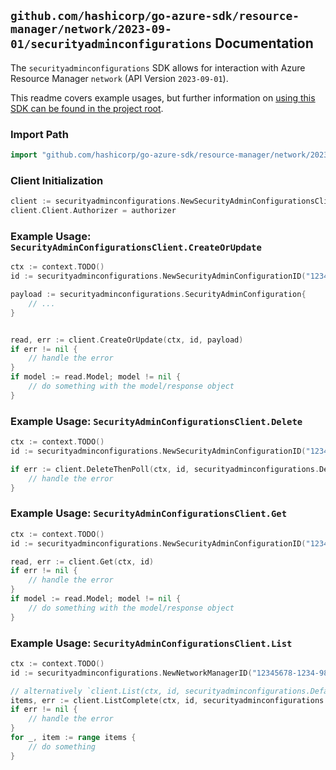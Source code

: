 
## `github.com/hashicorp/go-azure-sdk/resource-manager/network/2023-09-01/securityadminconfigurations` Documentation

The `securityadminconfigurations` SDK allows for interaction with Azure Resource Manager `network` (API Version `2023-09-01`).

This readme covers example usages, but further information on [using this SDK can be found in the project root](https://github.com/hashicorp/go-azure-sdk/tree/main/docs).

### Import Path

```go
import "github.com/hashicorp/go-azure-sdk/resource-manager/network/2023-09-01/securityadminconfigurations"
```


### Client Initialization

```go
client := securityadminconfigurations.NewSecurityAdminConfigurationsClientWithBaseURI("https://management.azure.com")
client.Client.Authorizer = authorizer
```


### Example Usage: `SecurityAdminConfigurationsClient.CreateOrUpdate`

```go
ctx := context.TODO()
id := securityadminconfigurations.NewSecurityAdminConfigurationID("12345678-1234-9876-4563-123456789012", "example-resource-group", "networkManagerName", "securityAdminConfigurationName")

payload := securityadminconfigurations.SecurityAdminConfiguration{
	// ...
}


read, err := client.CreateOrUpdate(ctx, id, payload)
if err != nil {
	// handle the error
}
if model := read.Model; model != nil {
	// do something with the model/response object
}
```


### Example Usage: `SecurityAdminConfigurationsClient.Delete`

```go
ctx := context.TODO()
id := securityadminconfigurations.NewSecurityAdminConfigurationID("12345678-1234-9876-4563-123456789012", "example-resource-group", "networkManagerName", "securityAdminConfigurationName")

if err := client.DeleteThenPoll(ctx, id, securityadminconfigurations.DefaultDeleteOperationOptions()); err != nil {
	// handle the error
}
```


### Example Usage: `SecurityAdminConfigurationsClient.Get`

```go
ctx := context.TODO()
id := securityadminconfigurations.NewSecurityAdminConfigurationID("12345678-1234-9876-4563-123456789012", "example-resource-group", "networkManagerName", "securityAdminConfigurationName")

read, err := client.Get(ctx, id)
if err != nil {
	// handle the error
}
if model := read.Model; model != nil {
	// do something with the model/response object
}
```


### Example Usage: `SecurityAdminConfigurationsClient.List`

```go
ctx := context.TODO()
id := securityadminconfigurations.NewNetworkManagerID("12345678-1234-9876-4563-123456789012", "example-resource-group", "networkManagerName")

// alternatively `client.List(ctx, id, securityadminconfigurations.DefaultListOperationOptions())` can be used to do batched pagination
items, err := client.ListComplete(ctx, id, securityadminconfigurations.DefaultListOperationOptions())
if err != nil {
	// handle the error
}
for _, item := range items {
	// do something
}
```
